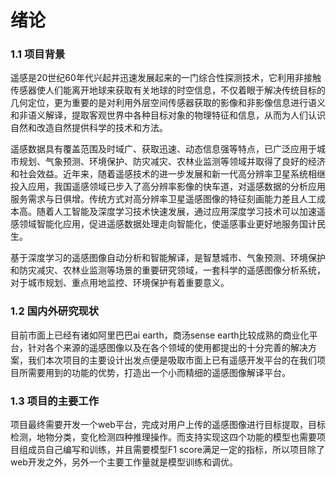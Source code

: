 # 绪论

### 1.1 项目背景

遥感是20世纪60年代兴起并迅速发展起来的一门综合性探测技术，它利用非接触传感器使人们能离开地球来获取有关地球的时空信息，不仅着眼于解决传统目标的几何定位，更为重要的是对利用外层空间传感器获取的影像和非影像信息进行语义和非语义解译，提取客观世界中各种目标对象的物理特征和信息，从而为人们认识自然和改造自然提供科学的技术和方法。

遥感数据具有覆盖范围及时域广、获取迅速、动态信息强等特点，已广泛应用于城市规划、气象预测、环境保护、防灾减灾、农林业监测等领域并取得了良好的经济和社会效益。近年来，随着遥感技术的进一步发展和新一代高分辨率卫星系统相继投入应用，我国遥感领域已步入了高分辨率影像的快车道，对遥感数据的分析应用服务需求与日俱增。传统方式对高分辨率卫星遥感图像的特征刻画能力差且人工成本高。随着人工智能及深度学习技术快速发展，通过应用深度学习技术可以加速遥感领域智能化应用，促进遥感数据处理走向智能化，使遥感事业更好地服务国计民生。

基于深度学习的遥感图像自动分析和智能解译，是智慧城市、气象预测、环境保护和防灾减灾、农林业监测等场景的重要研究领域，一套科学的遥感图像分析系统，对于城市规划、重点用地监控、环境保护有着重要意义。

### **1.2 国内外研究现状** <a href="#12-guo-nei-wai-yan-jiu-xian-zhuang" id="12-guo-nei-wai-yan-jiu-xian-zhuang"></a>

目前市面上已经有诸如阿里巴巴ai earth，商汤sense earth比较成熟的商业化平台，针对各个来源的遥感图像以及在各个领域的使用都提出的十分完善的解决方案，我们本次项目的主要设计出发点便是吸取市面上已有遥感开发平台的在我们项目所需要用到的功能的优势，打造出一个小而精细的遥感图像解译平台。

### **1.3 项目的主要工作** <a href="#13-xiang-mu-de-zhu-yao-gong-zuo" id="13-xiang-mu-de-zhu-yao-gong-zuo"></a>

项目最终需要开发一个web平台，完成对用户上传的遥感图像进行目标提取，目标检测，地物分类，变化检测四种推理操作。而支持实现这四个功能的模型也需要项目组成员自己编写和训练，并且需要模型F1 score满足一定的指标，所以项目除了web开发之外，另外一个主要工作量就是模型训练和调优。
